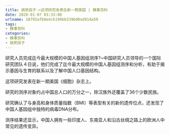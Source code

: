 ```yaml
---
title: 搞笑段子->这项研究发表在新一期美国 | 糗事百科
date: 2020-01-07 03:33:08
urlname: 18793afb8e4cb199bb3396d0ad914a50
tags: 
- 糗事百科
categories:
- 糗事百科
- 搞笑段子
---
```

研究人员完成迄今最大规模的中国人基因组测序?~中国研究人员领导的一个国际研究团队４日说，他们完成了迄今最大规模的中国人基因组测序和分析，有助于揭示基因与生育的联系以及了解中国人口基因结构。

这项研究发表在新一期美国《细胞》杂志上。

研究的测序对象约占中国总人口的万分之一，除汉族外还覆盖了36个少数民族。

研究确认了与身高和身体质量指数（BMI）等表型有关的新的遗传位点，还发现了中国人基因组中独特的病毒DNA分布。

测序结果还显示，中国人拥有一些印度人、东南亚人和沿古丝绸之路上的欧洲人中常见的遗传变异。



